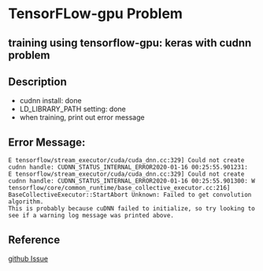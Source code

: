 # TensorFLow-gpu Problem

## training using tensorflow-gpu: keras with cudnn problem

## Description
- cudnn install: done
- LD_LIBRARY_PATH setting: done
- when training, print out error message 

## Error Message:
```
E tensorflow/stream_executor/cuda/cuda_dnn.cc:329] Could not create cudnn handle: CUDNN_STATUS_INTERNAL_ERROR2020-01-16 00:25:55.901231: 
E tensorflow/stream_executor/cuda/cuda_dnn.cc:329] Could not create cudnn handle: CUDNN_STATUS_INTERNAL_ERROR2020-01-16 00:25:55.901300: W tensorflow/core/common_runtime/base_collective_executor.cc:216] BaseCollectiveExecutor::StartAbort Unknown: Failed to get convolution algorithm. 
This is probably because cuDNN failed to initialize, so try looking to see if a warning log message was printed above.
```



## Reference
[github Issue](<https://github.com/tensorflow/tensorflow/issues/24496>)
